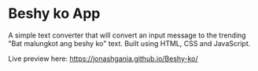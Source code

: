 # Beshy ko App

A simple text converter that will convert an input message to the trending "Bat malungkot ang beshy ko" text. Built using HTML, CSS and JavaScript.

Live preview here: https://jonashgania.github.io/Beshy-ko/
